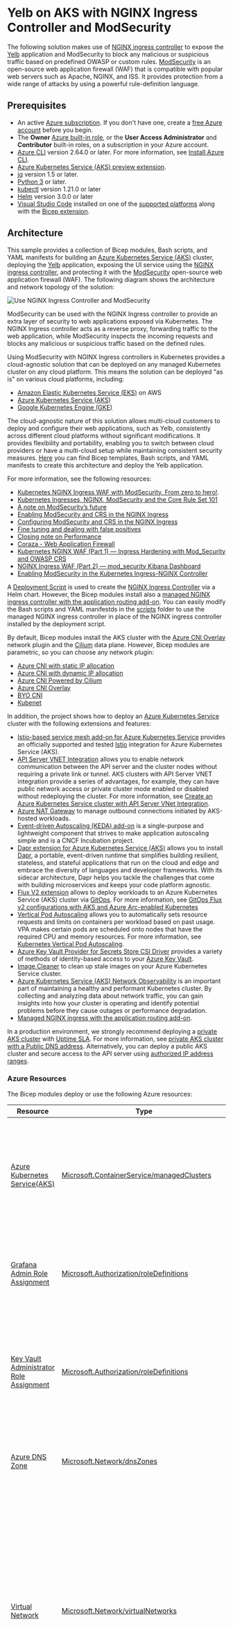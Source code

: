 # Yelb on AKS with NGINX Ingress Controller and ModSecurity

The following solution makes use of [NGINX ingress controller](https://docs.nginx.com/nginx-ingress-controller/intro/overview/) to expose the [Yelb](https://github.com/mreferre/yelb/) application and ModSecurity to block any malicious or suspicious traffic based on predefined OWASP or custom rules. [ModSecurity](https://github.com/SpiderLabs/ModSecurity) is an open-source web application firewall (WAF) that is compatible with popular web servers such as Apache, NGINX, and ISS. It provides protection from a wide range of attacks by using a powerful rule-definition language.

## Prerequisites

- An active [Azure subscription](https://docs.microsoft.com/en-us/azure/guides/developer/azure-developer-guide#understanding-accounts-subscriptions-and-billing). If you don't have one, create a [free Azure account](https://azure.microsoft.com/free/) before you begin.
- The **Owner** [Azure built-in role](https://learn.microsoft.com/en-us/azure/role-based-access-control/built-in-roles), or the **User Access Administrator** and **Contributor** built-in roles, on a subscription in your Azure account.
- [Azure CLI](https://learn.microsoft.com/en-us/cli/azure/install-azure-cli) version 2.64.0 or later. For more information, see [Install Azure CLI](https://learn.microsoft.com/en-us/cli/azure/install-azure-cli).
- [Azure Kubernetes Service (AKS) preview extension](https://learn.microsoft.com/en-us/azure/aks/draft#install-the-aks-preview-azure-cli-extension).
- [jq](https://jqlang.github.io/jq/) version 1.5 or later.
- [Python 3](https://www.python.org/downloads/) or later.
- [kubectl](https://kubernetes.io/docs/tasks/tools/install-kubectl/) version 1.21.0 or later
- [Helm](https://helm.sh/docs/intro/install/) version 3.0.0 or later
- [Visual Studio Code](https://code.visualstudio.com/) installed on one of the [supported platforms](https://code.visualstudio.com/docs/supporting/requirements#_platforms) along with the [Bicep extension](https://marketplace.visualstudio.com/items?itemName=ms-azuretools.vscode-bicep).

## Architecture

This sample provides a collection of Bicep modules, Bash scripts, and YAML manifests for building an [Azure Kubernetes Service (AKS)](https://docs.microsoft.com/en-us/azure/aks/intro-kubernetes) cluster, deploying the [Yelb](https://github.com/mreferre/yelb/) application, exposing the UI service using the [NGINX ingress controller](https://docs.nginx.com/nginx-ingress-controller/intro/overview/), and protecting it with the [ModSecurity](https://github.com/SpiderLabs/ModSecurity) open-source web application firewall (WAF). The following diagram shows the architecture and network topology of the solution:

![Use NGINX Ingress Controller and ModSecurity](../../images/nginx-modsecurity-aks.png)

ModSecurity can be used with the NGINX Ingress controller to provide an extra layer of security to web applications exposed via Kubernetes. The NGINX Ingress controller acts as a reverse proxy, forwarding traffic to the web application, while ModSecurity inspects the incoming requests and blocks any malicious or suspicious traffic based on the defined rules.

Using ModSecurity with NGINX Ingress controllers in Kubernetes provides a cloud-agnostic solution that can be deployed on any managed Kubernetes cluster on any cloud platform. This means the solution can be deployed "as is" on various cloud platforms, including:

- [Amazon Elastic Kubernetes Service (EKS)](https://aws.amazon.com/eks/) on AWS
- [Azure Kubernetes Service (AKS)](https://docs.microsoft.com/en-us/azure/aks/intro-kubernetes)
- [Google Kubernetes Engine (GKE)](https://cloud.google.com/kubernetes-engine)

The cloud-agnostic nature of this solution allows multi-cloud customers to deploy and configure their web applications, such as Yelb, consistently across different cloud platforms without significant modifications. It provides flexibility and portability, enabling you to switch between cloud providers or have a multi-cloud setup while maintaining consistent security measures. [Here](./nginx-with-modsecurity-waf/README.md) you can find Bicep templates, Bash scripts, and YAML manifests to create this architecture and deploy the Yelb application.

For more information, see the following resources:

- [Kubernetes NGINX Ingress WAF with ModSecurity. From zero to hero!](https://systemweakness.com/nginx-ingress-waf-with-modsecurity-from-zero-to-hero-fa284cb6f54a).
- [Kubernetes Ingresses, NGINX, ModSecurity and the Core Rule Set 101](https://systemweakness.com/nginx-ingress-waf-with-modsecurity-from-zero-to-hero-fa284cb6f54a#7f54)
- [A note on ModSecurity’s future](https://systemweakness.com/nginx-ingress-waf-with-modsecurity-from-zero-to-hero-fa284cb6f54a#b056)
- [Enabling ModSecurity and CRS in the NGINX Ingress](https://systemweakness.com/nginx-ingress-waf-with-modsecurity-from-zero-to-hero-fa284cb6f54a#6f5a)
- [Configuring ModSecurity and CRS in the NGINX Ingress](https://systemweakness.com/nginx-ingress-waf-with-modsecurity-from-zero-to-hero-fa284cb6f54a#6815)
- [Fine tuning and dealing with false positives](https://systemweakness.com/nginx-ingress-waf-with-modsecurity-from-zero-to-hero-fa284cb6f54a#86d1)
- [Closing note on Performance](https://systemweakness.com/nginx-ingress-waf-with-modsecurity-from-zero-to-hero-fa284cb6f54a#6e79)
- [Coraza - Web Application Firewall](https://github.com/corazawaf/coraza)
- [Kubernetes NGINX WAF (Part 1) — Ingress Hardening with Mod_Security and OWASP CRS](https://medium.com/opensight-ch/kubernetes-nginx-waf-part-1-ingress-hardening-with-mod-security-and-owasp-crs-3cb1215cddfd)
- [NGINX Ingress WAF (Part 2) — mod_security Kibana Dashboard](https://medium.com/opensight-ch/nginx-ingress-waf-part-2-mod-security-kibana-dashboard-2fd863180d47)
- [Enabling ModSecurity in the Kubernetes Ingress-NGINX Controller](https://awkwardferny.medium.com/enabling-modsecurity-in-the-kubernetes-ingress-nginx-controller-111f9c877998)

A [Deployment Script](https://learn.microsoft.com/en-us/azure/azure-resource-manager/bicep/deployment-script-bicep) is used to create the [NGINX Ingress Controller](https://docs.nginx.com/nginx-ingress-controller/intro/overview/) via a Helm chart. However, the Bicep modules install also a [managed NGINX ingress controller with the application routing add-on](https://learn.microsoft.com/en-us/azure/aks/app-routing). You can easily modify the Bash scripts and YAML manifestds in the [scripts](./scripts/) folder to use the managed NGINX ingress controller in place of the NGINX ingress controller installed by the deployment script. 

By default, Bicep modules install the AKS cluster with the [Azure CNI Overlay](https://learn.microsoft.com/en-us/azure/aks/azure-cni-overlay) network plugin and the [Cilium](https://learn.microsoft.com/en-us/azure/aks/azure-cni-powered-by-cilium) data plane. However, Bicep modules are parametric, so you can choose any network plugin:

- [Azure CNI with static IP allocation](https://learn.microsoft.com/en-us/azure/aks/configure-azure-cni)
- [Azure CNI with dynamic IP allocation](https://learn.microsoft.com/en-us/azure/aks/configure-azure-cni-dynamic-ip-allocation)
- [Azure CNI Powered by Cilium](https://learn.microsoft.com/en-us/azure/aks/azure-cni-powered-by-cilium)
- [Azure CNI Overlay](https://learn.microsoft.com/en-us/azure/aks/azure-cni-overlay)
- [BYO CNI](https://learn.microsoft.com/en-us/azure/aks/use-byo-cni?tabs=azure-cli)
- [Kubenet](https://learn.microsoft.com/en-us/azure/aks/configure-kubenet)

In addition, the project shows how to deploy an [Azure Kubernetes Service](https://docs.microsoft.com/en-us/azure/aks/intro-kubernetes) cluster with the following extensions and features:

- [Istio-based service mesh add-on for Azure Kubernetes Service](https://learn.microsoft.com/en-us/azure/aks/istio-about) provides an officially supported and tested [Istio](https://istio.io/v1.1/docs/concepts/what-is-istio/) integration for Azure Kubernetes Service (AKS).
- [API Server VNET Integration](https://learn.microsoft.com/en-us/azure/aks/api-server-vnet-integration) allows you to enable network communication between the API server and the cluster nodes without requiring a private link or tunnel. AKS clusters with API Server VNET integration provide a series of advantages, for example, they can have public network access or private cluster mode enabled or disabled without redeploying the cluster. For more information, see [Create an Azure Kubernetes Service cluster with API Server VNet Integration](https://learn.microsoft.com/en-us/azure/aks/api-server-vnet-integration).
- [Azure NAT Gateway](https://learn.microsoft.com/en-us/azure/virtual-network/nat-gateway/nat-overview) to manage outbound connections initiated by AKS-hosted workloads.
- [Event-driven Autoscaling (KEDA) add-on](https://learn.microsoft.com/en-us/azure/aks/keda-about) is a single-purpose and lightweight component that strives to make application autoscaling simple and is a CNCF Incubation project.
- [Dapr extension for Azure Kubernetes Service (AKS)](https://learn.microsoft.com/en-us/azure/aks/dapr) allows you to install [Dapr](https://dapr.io/), a portable, event-driven runtime that simplifies building resilient, stateless, and stateful applications that run on the cloud and edge and embrace the diversity of languages and developer frameworks. With its sidecar architecture, Dapr helps you tackle the challenges that come with building microservices and keeps your code platform agnostic.
- [Flux V2 extension](https://learn.microsoft.com/en-us/azure/azure-arc/kubernetes/tutorial-use-gitops-flux2?tabs=azure-cli) allows to deploy workloads to an Azure Kubernetes Service (AKS) cluster via [GitOps](https://www.weave.works/technologies/gitops/). For more information, see [GitOps Flux v2 configurations with AKS and Azure Arc-enabled Kubernetes](https://learn.microsoft.com/en-us/azure/azure-arc/kubernetes/conceptual-gitops-flux2)
- [Vertical Pod Autoscaling](https://learn.microsoft.com/en-us/azure/aks/vertical-pod-autoscaler) allows you to automatically sets resource requests and limits on containers per workload based on past usage. VPA makes certain pods are scheduled onto nodes that have the required CPU and memory resources. For more information, see [Kubernetes Vertical Pod Autoscaling](https://itnext.io/k8s-vertical-pod-autoscaling-fd9e602cbf81).
- [Azure Key Vault Provider for Secrets Store CSI Driver](https://learn.microsoft.com/en-us/azure/aks/csi-secrets-store-identity-access) provides a variety of methods of identity-based access to your [Azure Key Vault](https://learn.microsoft.com/en-us/azure/key-vault/general/overview).
- [Image Cleaner](https://learn.microsoft.com/en-us/azure/aks/image-cleaner?tabs=azure-cli) to clean up stale images on your Azure Kubernetes Service cluster.
- [Azure Kubernetes Service (AKS) Network Observability](https://learn.microsoft.com/en-us/azure/aks/network-observability-overview) is an important part of maintaining a healthy and performant Kubernetes cluster. By collecting and analyzing data about network traffic, you can gain insights into how your cluster is operating and identify potential problems before they cause outages or performance degradation.
- [Managed NGINX ingress with the application routing add-on](https://learn.microsoft.com/en-us/azure/aks/app-routing).

In a production environment, we strongly recommend deploying a [private AKS cluster](https://docs.microsoft.com/en-us/azure/aks/private-clusters) with [Uptime SLA](https://docs.microsoft.com/en-us/azure/aks/uptime-sla). For more information, see [private AKS cluster with a Public DNS address](https://docs.microsoft.com/en-us/azure/aks/private-clusters#create-a-private-aks-cluster-with-a-public-dns-address). Alternatively, you can deploy a public AKS cluster and secure access to the API server using [authorized IP address ranges](https://learn.microsoft.com/en-us/azure/aks/api-server-authorized-ip-ranges).

### Azure Resources

The Bicep modules deploy or use the following Azure resources:

| Resource | Type | Description |
|----------|------|-------------|
| [Azure Kubernetes Service(AKS)](https://docs.microsoft.com/en-us/azure/aks/intro-kubernetes) | [Microsoft.ContainerService/managedClusters](https://learn.microsoft.com/en-us/azure/templates/microsoft.containerservice/managedclusters?pivots=deployment-language-bicep) | A public or private AKS cluster composed of a `system` node pool in a dedicated subnet that hosts only critical system pods and services, and a `user` node pool hosting user workloads and artifacts in a dedicated subnet. |
| [Grafana Admin Role Assignment](https://learn.microsoft.com/en-us/azure/managed-grafana/how-to-share-grafana-workspace?tabs=azure-portal) | [Microsoft.Authorization/roleDefinitions](https://learn.microsoft.com/en-us/azure/templates/microsoft.authorization/roleassignments?pivots=deployment-language-bicep) | A `Grafana Admin` role assignment on the Azure Managed Grafana for the Microsoft Entra ID user whose objectID is defined in the `userId` parameter. |
| [Key Vault Administrator Role Assignment](https://learn.microsoft.com/en-us/azure/aks/csi-secrets-store-driver) | [Microsoft.Authorization/roleDefinitions](https://learn.microsoft.com/en-us/azure/templates/microsoft.authorization/roleassignments?pivots=deployment-language-bicep) | A `Key Vault Administrator` role assignment on the existing Azure Key Vault resource which contains the TLS certificate for the user-defined managed identity used by the Azure Key Vault provider for Secrets Store CSI Driver. |
| [Azure DNS Zone](https://learn.microsoft.com/en-us/azure/dns/private-dns-overview) | [Microsoft.Network/dnsZones](https://learn.microsoft.com/en-us/azure/templates/microsoft.network/dnszones?pivots=deployment-language-bicep) | An existing Azure DNS zone used for the name resolution of AKS-hosted workloads. This resource is optional. |
| [Virtual Network](https://docs.microsoft.com/en-us/azure/virtual-network/virtual-networks-overview) | [Microsoft.Network/virtualNetworks](https://docs.microsoft.com/en-us/azure/templates/microsoft.network/virtualnetworks) | A new virtual network with multiple subnets for different purposes: `SystemSubnet`is used for the agent nodes of the `system` node pool, `UserSubnet` is used for the agent nodes of the `user` node pool, `ApiServerSubnet` is used by API Server VNET Integration, `AzureBastionSubnet` is used by Azure Bastion Host, `VmSubnet` is used for a jump-box virtual machine used to connect to the (private) AKS cluster and for Azure Private Endpoints. |
| [User-Assigned Managed Identity](https://docs.microsoft.com/en-us/azure/active-directory/managed-identities-azure-resources/overview) | [Microsoft.ManagedIdentity/userAssignedIdentities](https://learn.microsoft.com/en-us/azure/templates/microsoft.managedidentity/2018-11-30/userassignedidentities?pivots=deployment-language-bicep) | A user-defined managed identity used by the AKS cluster to create additional resources in Azure. |
| [Virtual Machine](https://docs.microsoft.com/en-us/azure/virtual-machines/windows/) | [Microsoft.Compute/virtualMachines](https://docs.microsoft.com/en-us/azure/templates/microsoft.compute/virtualmachines) | A jump-box virtual machine used to manage the private AKS cluster. |
| [Azure Bastion](https://docs.microsoft.com/en-us/azure/bastion/bastion-overview) | [Microsoft.Network/bastionHosts](https://docs.microsoft.com/en-us/azure/templates/microsoft.network/bastionhosts) | An Azure Bastion deployed in the AKS cluster virtual network to provide SSH connectivity to agent nodes and virtual machines. |
| [Storage Account](https://docs.microsoft.com/en-us/azure/storage/common/storage-account-overview) | [Microsoft.Storage/storageAccounts](https://docs.microsoft.com/en-us/azure/templates/microsoft.storage/storageaccounts) | A storage account used to store the boot diagnostics logs of the jumpbox virtual machine. |
| [Azure Container Registry](https://docs.microsoft.com/en-us/azure/container-registry/container-registry-intro) | [Microsoft.ContainerRegistry/registries](https://learn.microsoft.com/en-us/azure/templates/microsoft.containerregistry/registries?pivots=deployment-language-bicep) | An Azure Container Registry to build, store, and manage container images and artifacts in a private registry. This is not required to deploy the `Yelb` application as the sample uses public container images. |
| [Azure Key Vault](https://docs.microsoft.com/en-us/azure/key-vault/general/basic-concepts) | [Microsoft.KeyVault/vaults](https://learn.microsoft.com/en-us/azure/templates/microsoft.keyvault/vaults?pivots=deployment-language-bicep) | An existing Azure Key Vault used to store secrets, certificates, and keys. |
| [Azure Private Endpoint](https://learn.microsoft.com/en-us/azure/private-link/private-endpoint-overview)| [Microsoft.Network/privateEndpoints](https://docs.microsoft.com/en-us/azure/templates/microsoft.network/privateendpoints) | Azure Private Endpoints for Azure Container Registry, Azure Key Vault, and Azure Storage Account. |
| [Azure Private DNS Zone](https://docs.microsoft.com/en-us/azure/dns/private-dns-overview) | [Microsoft.Network/privateDnsZones](https://docs.microsoft.com/en-us/azure/templates/microsoft.network/privatednszones) |  Azure Private DNS Zones are used for the DNS resolution of the Azure Private Endpoints for Azure Container Registry, Azure Key Vault, Azure Storage Account, API Server when deploying a private AKS cluster. |
| [Azure Network Security Group](https://docs.microsoft.com/en-us/azure/virtual-network/network-security-groups-overview) | [Microsoft.Network/networkSecurityGroups](https://docs.microsoft.com/en-us/azure/templates/microsoft.network/networksecuritygroups?tabs=bicep) | Azure Network Security Groups used to filter inbound and outbound traffic for subnets hosting virtual machines. |
| [Azure Monitor Workspace](https://learn.microsoft.com/en-us/azure/azure-monitor/essentials/azure-monitor-workspace-overview) | [Microsoft.Monitor/accounts](https://learn.microsoft.com/en-us/azure/azure-monitor/essentials/azure-monitor-workspace-overview) | An [Azure Monitor workspace](https://learn.microsoft.com/en-us/azure/azure-monitor/essentials/azure-monitor-workspace-overview) to store Prometheus metrics generated by the AKS cluster and workloads.You can [Prometheus query language (PromQL)](https://aka.ms/azureprometheus-promio-promql) to analyze and alert on the performance of monitored infrastructure and workloads without having to operate the underlying infrastructure. The primary method for visualizing Prometheus metrics is [Azure Managed Grafana](https://learn.microsoft.com/en-us/azure/managed-grafana/overview). |
| [Azure Managed Grafana](https://learn.microsoft.com/en-us/azure/managed-grafana/overview) | [Microsoft.Dashboard/grafana](https://learn.microsoft.com/en-us/azure/templates/microsoft.dashboard/grafana?pivots=deployment-language-bicep) | an [Azure Managed Grafana](https://learn.microsoft.com/en-us/azure/managed-grafana/overview) instance used to visualize the [Prometheus metrics](https://learn.microsoft.com/en-us/azure/azure-monitor/containers/prometheus-metrics-enable?tabs=azure-portal) generated by the [Azure Kubernetes Service(AKS)](https://docs.microsoft.com/en-us/azure/aks/intro-kubernetes) cluster. [Azure Managed Grafana](https://learn.microsoft.com/en-us/azure/managed-grafana/overview) provides a set of built-in dashboards to visualize Prometheus metrics generated by your AKS cluster and workloads. |
| [Azure Log Analytics Workspace](https://docs.microsoft.com/en-us/azure/azure-monitor/logs/log-analytics-workspace-overview) | [Microsoft.OperationalInsights/workspaces](https://docs.microsoft.com/en-us/azure/templates/microsoft.operationalinsights/workspaces) | A centralized Azure Log Analytics workspace used to collect diagnostics logs and metrics from various Azure resources. |
| [Deployment Script](https://learn.microsoft.com/en-us/azure/azure-resource-manager/bicep/deployment-script-bicep) | [Microsoft.Resources/deploymentScripts](https://learn.microsoft.com/en-us/azure/templates/microsoft.resources/deploymentscripts?pivots=deployment-language-bicep) | A deployment script is utilized to run the `install-nginx-ingress-controller-with-modsecurity.sh` Bash script, which installs the [NGINX Ingress Controller](https://docs.nginx.com/nginx-ingress-controller/), [Cert-Manager](https://cert-manager.io/docs/), and [Prometheus](https://prometheus.io/) to the AKS cluster using [Helm](https://helm.sh/). However, the in-cluster Prometheus instance is not necessary as the Bicep modules install [Azure Managed Prometheus](https://learn.microsoft.com/en-us/azure/azure-monitor/essentials/azure-monitor-workspace-overview) and [Azure Managed Grafana](https://learn.microsoft.com/en-us/azure/managed-grafana/overview) to collect and monitor AKS Prometheus metrics. If needed, you can modify the `install-nginx-ingress-controller-with-modsecurity.sh` script to exclude the installation of the in-cluster Prometheus. For more details on deployment scripts, refer to the [Use deployment scripts in Bicep](https://learn.microsoft.com/en-us/azure/azure-resource-manager/bicep/deployment-script-bicep) documentation.|

## Deploy the Bicep modules

You can deploy the Bicep modules in the [bicep](./bicep/) folder using the [deploy.sh](./bicep/deploy.sh) Bash script. Specify a value for the following parameters in the `deploy.sh` script and `main.parameters.json` parameters file before deploying the Bicep modules.

- `prefix`: specifies a prefix for all the Azure resources.
- `authenticationType`: specifies the type of authentication when accessing the Virtual Machine. `sshPublicKey` is the recommended value. Allowed values: `sshPublicKey` and `password`.
- `vmAdminUsername`: specifies the name of the administrator account of the virtual machine.
- `vmAdminPasswordOrKey`: specifies the SSH Key or password for the virtual machine.
- `aksClusterSshPublicKey`:  specifies the SSH Key or password for AKS cluster agent nodes.
- `aadProfileAdminGroupObjectIDs`: when deploying an AKS cluster with Azure AD and Azure RBAC integration, this array parameter contains the list of Azure AD group object IDs that will have the admin role of the cluster.

This is the full list of the parameters.

Here is the markdown table extrapolated from the Bicep code:

| Name                                      | Type    | Description                                                                                                                                   |
| ----------------------------------------- | ------- | --------------------------------------------------------------------------------------------------------------------------------------------- |
| `prefix`                                  | string  | Specifies the name prefix for all the Azure resources.                                                                                         |
| `location`                                | string  | Specifies the location for all the Azure resources.                                                                                            |
| `userId`                                  | string  | Specifies the object id of an Azure Active Directory user.                                                                                     |
| `letterCaseType`                          | string  | Specifies whether name resources are in CamelCase, UpperCamelCase, or KebabCase.                                                               |
| `aksClusterName`                          | string  | Specifies the name of the AKS cluster.                                                                                                         |
| `createMetricAlerts`                      | bool    | Specifies whether creating metric alerts or not.                                                                                               |
| `metricAlertsEnabled`                     | bool    | Specifies whether metric alerts are enabled or disabled.                                                                                       |
| `metricAlertsEvalFrequency`               | string  | Specifies metric alerts eval frequency.                                                                                                        |
| `metricAlertsWindowsSize`                 | string  | Specifies metric alerts window size.                                                                                                           |
| `aksClusterDnsPrefix`                     | string  | Specifies the DNS prefix specified when creating the managed cluster.                                                                          |
| `aksClusterNetworkPlugin`                 | string  | Specifies the network plugin used for building Kubernetes network.                                                                             |
| `aksClusterNetworkPluginMode`             | string  | Specifies the Network plugin mode used for building the Kubernetes network.                                                                    |
| `aksClusterNetworkPolicy`                 | string  | Specifies the network policy used for building the Kubernetes network.                                                                         |
| `aksClusterNetworkDataplane`              | string  | Specifies the network dataplane used in the Kubernetes cluster.                                                                                |
| `aksClusterNetworkMode`                   | string  | Specifies the network mode. This cannot be specified if networkPlugin is anything other than azure.                                            |
| `aksClusterPodCidr`                       | string  | Specifies the CIDR notation IP range from which to assign pod IPs when kubenet is used.                                                        |
| `aksClusterServiceCidr`                   | string  | Specifies a CIDR notation IP range from which to assign service cluster IPs.                                                                    |
| `aksClusterDnsServiceIP`                  | string  | Specifies the IP address assigned to the Kubernetes DNS service.                                                                                |
| `aksClusterLoadBalancerSku`               | string  | Specifies the SKU of the load balancer used by the virtual machine scale sets used by nodepools.                                               |
| `loadBalancerBackendPoolType`             | string  | Specifies the type of the managed inbound Load Balancer BackendPool.                                                                            |
| `advancedNetworking`                      | object  | Specifies Advanced Networking profile for enabling observability on a cluster.                                                                 |
| `aksClusterIpFamilies`                     | array   | Specifies the IP families used to determine single-stack or dual-stack clusters.                                                               |
| `aksClusterOutboundType`                  | string  | Specifies the outbound (egress) routing method.                                                                                                |
| `aksClusterSkuTier`                       | string  | Specifies the tier of a managed cluster SKU: Paid or Free.                                                                                     |
| `aksClusterKubernetesVersion`             | string  | Specifies the version of Kubernetes specified when creating the managed cluster.                                                              |
| `aksClusterAdminUsername`                 | string  | Specifies the administrator username of Linux virtual machines.                                                                                |
| `aksClusterSshPublicKey`                  | string  | Specifies the SSH RSA public key string for the Linux nodes.                                                                                    |
| `aadProfileTenantId`                      | string  | Specifies the tenant id of the Azure Active Directory used by the AKS cluster for authentication.                                              |
| `aadProfileAdminGroupObjectIDs`           | array   | Specifies the AAD group object IDs that will have admin role of the cluster.                                                                    |
| `aksClusterNodeOSUpgradeChannel`          | string  | Specifies the node OS upgrade channel.                                                                                                         |
| `aksClusterUpgradeChannel`                | string  | Specifies the upgrade channel for auto upgrade.                                                                                                |
| `aksClusterEnablePrivateCluster`          | bool    | Specifies whether to create the cluster as a private cluster or not.                                                                            |
| `aksClusterWebAppRoutingEnabled`          | bool    | Specifies whether the managed NGINX Ingress Controller application routing addon is enabled.                                                    |
| `aksPrivateDNSZone`                       | string  | Specifies the Private DNS Zone mode for private cluster.                                                                                       |
| `aksEnablePrivateClusterPublicFQDN`       | bool    | Specifies whether to create additional public FQDN for private cluster or not.                                                                 |
| `aadProfileManaged`                       | bool    | Specifies whether to enable managed AAD integration.                                                                                           |
| `aadProfileEnableAzureRBAC`               | bool    | Specifies whether to enable Azure RBAC for Kubernetes authorization.                                                                            |
| `systemAgentPoolName`                     | string  | Specifies the unique name of the system node pool profile.                                                                                     |
| `systemAgentPoolVmSize`                   | string  | Specifies the vm size of nodes in the system node pool.                                                                                        |
| `systemAgentPoolOsDiskSizeGB`             | int     | Specifies the OS Disk Size in GB for every machine in the system agent pool.                                                                    |
| `systemAgentPoolOsDiskType`               | string  | Specifies the OS disk type for machines in a given agent pool.                                                                                  |
| `systemAgentPoolAgentCount`                | int     | Specifies the number of agents (VMs) to host docker containers in the system node pool.                                                        |
| `systemAgentPoolOsType`                   | string  | Specifies the OS type for the VMs in the system node pool.                                                                                     |
| `systemAgentPoolOsSKU`                    | string  | Specifies the OS SKU used by the system agent pool.                                                                                            |
| `systemAgentPoolMaxPods`                   | int     | Specifies the maximum number of pods that can run on a node in the system node pool.                                                           |
| `systemAgentPoolMaxCount`                  | int     | Specifies the maximum number of nodes for auto-scaling for the system node pool.                                                               |
| `systemAgentPoolMinCount`                  | int     | Specifies the minimum number of nodes for auto-scaling for the system node pool.                                                               |
| `systemAgentPoolEnableAutoScaling`         | bool    | Specifies whether to enable auto-scaling for the system node pool.                                                                             |
| `systemAgentPoolScaleSetPriority`          | string  | Specifies the virtual machine scale set priority in the system node pool.                                                                      |
| `systemAgentPoolScaleSetEvictionPolicy`    | string  | Specifies the ScaleSetEvictionPolicy for spot virtual machine scale set.                                                                       |
| `systemAgentPoolNodeLabels`               | object  | Specifies the Agent pool node labels to be persisted across all nodes in the system node pool.                                                 |
| `systemAgentPoolNodeTaints`               | array   | Specifies the taints added to new nodes during node pool create and scale.                                                                      |
| `systemAgentPoolKubeletDiskType`           | string  | Determines the placement of emptyDir volumes, container runtime data root, and Kubelet ephemeral storage.                                     |
| `systemAgentPoolType`                      | string  | Specifies the type for the system node pool.                                                                                                   |
| `systemAgentPoolAvailabilityZones`         | array   | Specifies the availability zones for the agent nodes in the system node pool.                                                                  |
| `userAgentPoolName`                       | string  | Specifies the unique name of the user node pool profile.                                                                                       |
| `userAgentPoolVmSize`                     | string  | Specifies the vm size of nodes in the user node pool.                                                                                          |
| `userAgentPoolOsDiskSizeGB`               | int     | Specifies the OS Disk Size in GB for every machine in the user agent pool.                                                                      |
| `userAgentPoolOsDiskType`                 | string  | Specifies the OS disk type for machines in a given agent pool.                                                                                  |
| `userAgentPoolAgentCount`                  | int     | Specifies the number of agents (VMs) to host docker containers in the user node pool.                                                          |
| `userAgentPoolOsType`                     | string  | Specifies the OS type for the VMs in the user node pool.                                                                                       |
| `userAgentPoolOsSKU`                      | string  | Specifies the OS SKU used by the user agent pool.                                                                                              |
| `userAgentPoolMaxPods`                     | int     | Specifies the maximum number of pods that can run on a node in the user node pool.                                                             |
| `userAgentPoolMaxCount`                    | int     | Specifies the maximum number of nodes for auto-scaling for the user node pool.                                                                 |
| `userAgentPoolMinCount`                    | int     | Specifies the minimum number of nodes for auto-scaling for the user node pool.                                                                 |
| `userAgentPoolEnableAutoScaling`           | bool    | Specifies whether to enable auto-scaling for the user node pool.                                                                               |
| `userAgentPoolScaleSetPriority`            | string  | Specifies the virtual machine scale set priority in the user node pool.                                                                        |
| `userAgentPoolScaleSetEvictionPolicy`      | string  | Specifies the ScaleSetEvictionPolicy for spot virtual machine scale set.                                                                       |
| `userAgentPoolNodeLabels`                 | object  | Specifies the Agent pool node labels to be persisted across all nodes in the user node pool.                                                   |
| `userAgentPoolNodeTaints`                 | array   | Specifies the taints added to new nodes during node pool create and scale.                                                                      |
| `userAgentPoolKubeletDiskType`             | string  | Determines the placement of emptyDir volumes, container runtime data root, and Kubelet ephemeral storage.                                     |
| `userAgentPoolType`                        | string  | Specifies the type for the user node pool.                                                                                                     |
| `userAgentPoolAvailabilityZones`           | array   | Specifies the availability zones for the agent nodes in the user node pool.                                                                    |
| `httpApplicationRoutingEnabled`           | bool    | Specifies whether the httpApplicationRouting add-on is enabled or not.                                                                         |
| `istioServiceMeshEnabled`                  | bool    | Specifies whether the Istio Service Mesh add-on is enabled or not.                                                                             |
| `istioIngressGatewayEnabled`               | bool    | Specifies whether the Istio Ingress Gateway is enabled or not.                                                                                 |
| `istioIngressGatewayType`                  | string  | Specifies the type of the Istio Ingress Gateway.                                                                                               |
| `kedaEnabled`                             | bool    | Specifies whether the Kubernetes Event-Driven Autoscaler (KEDA) add-on is enabled or not.                                                      |
| `daprEnabled`                             | bool    | Specifies whether the Dapr extension is enabled or not.                                                                                        |
| `daprHaEnabled`                           | bool    | Enable high availability (HA) mode for the Dapr control plane.                                                                                  |
| `fluxGitOpsEnabled`                       | bool    | Specifies whether the Flux V2 extension is enabled or not.                                                                                      |
| `verticalPodAutoscalerEnabled`            | bool    | Specifies whether the Vertical Pod Autoscaler is enabled or not.                                                                                |
| `aciConnectorLinuxEnabled`                | bool    | Specifies whether the aciConnectorLinux add-on is enabled or not.                                                                              |
| `azurePolicyEnabled`                      | bool    | Specifies whether the azurepolicy add-on is enabled or not.                                                                                    |
| `azureKeyvaultSecretsProviderEnabled`     | bool    | Specifies whether the Azure Key Vault Provider for Secrets Store CSI Driver addon is enabled or not.                                            |
| `kubeDashboardEnabled`                    | bool    | Specifies whether the kubeDashboard add-on is enabled or not.                                                                                  |
| `podIdentityProfileEnabled`               | bool    | Specifies whether the pod identity addon is enabled.                                                                                           |
| `autoScalerProfileScanInterval`            | string  | Specifies the scan interval of the auto-scaler of the AKS cluster.                                                                             |
| `autoScalerProfileScaleDownDelayAfterAdd`  | string  | Specifies the scale down delay after add of the auto-scaler of the AKS cluster.                                                                |
| `autoScalerProfileScaleDownDelayAfterDelete` | string | Specifies the scale down delay after delete of the auto-scaler of the AKS cluster.                                                             |
| `autoScalerProfileScaleDownDelayAfterFailure` | string | Specifies scale down delay after failure of the auto-scaler of the AKS cluster.                                                               |
| `autoScalerProfileScaleDownUnneededTime`   | string  | Specifies the scale down unneeded time of the auto-scaler of the AKS cluster.                                                                  |
| `autoScalerProfileScaleDownUnreadyTime`    | string  | Specifies the scale down unready time of the auto-scaler of the AKS cluster.                                                                   |
| `autoScalerProfileUtilizationThreshold`    | string  | Specifies the utilization threshold of the auto-scaler of the AKS cluster.                                                                     |
| `autoScalerProfileMaxGracefulTerminationSec` | string | Specifies the max graceful termination time interval in seconds for the auto-scaler of the AKS cluster.                                        |
| `enableVnetIntegration`                   | bool    | Specifies whether to enable API server VNET integration for the cluster or not.                                                                |
| `virtualNetworkName`                      | string  | Specifies the name of the virtual network.                                                                                                     |
| `virtualNetworkAddressPrefixes`           | string  | Specifies the address prefixes of the virtual network.                                                                                         |
| `systemAgentPoolSubnetName`                | string  | Specifies the name of the subnet hosting the worker nodes of the default system agent pool of the AKS cluster.                                 |
| `systemAgentPoolSubnetAddressPrefix`       | string  | Specifies the address prefix of the subnet hosting the worker nodes of the default system agent pool of the AKS cluster.                       |
| `userAgentPoolSubnetName`                  | string  | Specifies the name of the subnet hosting the worker nodes of the user agent pool of the AKS cluster.                                           |
| `userAgentPoolSubnetAddressPrefix`         | string  | Specifies the address prefix of the subnet hosting the worker nodes of the user agent pool of the AKS cluster.                                 |
| `blobCSIDriverEnabled`                    | bool    | Specifies whether to enable the Azure Blob CSI Driver.                                                                                          |
| `diskCSIDriverEnabled`                    | bool    | Specifies whether to enable the Azure Disk CSI Driver.                                                                                          |
| `fileCSIDriverEnabled`                    | bool    | Specifies whether to enable the Azure File CSI Driver.                                                                                          |
| `snapshotControllerEnabled`               | bool    | Specifies whether to enable the Snapshot Controller.                                                                                            |
| `defenderSecurityMonitoringEnabled`       | bool    | Specifies whether to enable Defender threat detection.                                                                                          |
| `imageCleanerEnabled`                     | bool    | Specifies whether to enable ImageCleaner on AKS cluster.                                                                                        |
| `imageCleanerIntervalHours`              | int     | Specifies ImageCleaner scanning interval in hours.                                                                                              |
| `nodeRestrictionEnabled`                  | bool    | Specifies whether to enable Node Restriction.                                                                                                   |
| `workloadIdentityEnabled`                 | bool    | Specifies whether to enable Workload Identity.                                                                                                  |
| `oidcIssuerProfileEnabled`                | bool    | Specifies whether the OIDC issuer is enabled.                                                                                                   |
| `podSubnetName`                           | string  | Specifies the name of the subnet hosting the pods running in the AKS cluster.                                                                   |
| `podSubnetAddressPrefix`                  | string  | Specifies the address prefix of the subnet hosting the pods running in the AKS cluster.                                                        |
| `apiServerSubnetName`                      | string  | Specifies the name of the subnet delegated to the API server when configuring the AKS cluster to use API server VNET integration.               |
| `apiServerSubnetAddressPrefix`            | string  | Specifies the address prefix of the subnet delegated to the API server when configuring the AKS cluster to use API server VNET integration.     |
| `vmSubnetName`                            | string  | Specifies the name of the subnet which contains the virtual machine.                                                                            |
| `vmSubnetAddressPrefix`                   | string  | Specifies the address prefix of the subnet which contains the virtual machine.                                                                 |
| `bastionSubnetAddressPrefix`              | string  | Specifies the Bastion subnet IP prefix.                                                                                                        |
| `logAnalyticsWorkspaceName`                | string  | Specifies the name of the Log Analytics Workspace.                                                                                             |
| `logAnalyticsSku`                         | string  | Specifies the service tier of the workspace.                                                                                                   |
| `logAnalyticsRetentionInDays`             | int     | Specifies the workspace data retention in days.                                                                                                 |
| `vmEnabled`                               | bool    | Specifies whether creating or not a jumpbox virtual machine in the AKS cluster virtual network.                                                |
| `vmName`                                  | string  | Specifies the name of the virtual machine.                                                                                                     |
| `vmSize`                                  | string  | Specifies the size of the virtual machine.                                                                                                     |
| `imagePublisher`                          | string  | Specifies the image publisher of the disk image used to create the virtual machine.                                                             |
| `imageOffer`                              | string  | Specifies the offer of the platform image or marketplace image used to create the virtual machine.                                             |
| `imageSku`                                | string  | Specifies the Ubuntu version for the VM.                                                                                                       |
| `authenticationType`                      | string  | Specifies the type of authentication when accessing the Virtual Machine.                                                                        |
| `vmAdminUsername`                          | string  | Specifies the name of the administrator account of the virtual machine.                                                                         |
| `vmAdminPasswordOrKey`                    | string  | Specifies the SSH Key or password for the virtual machine.                                                                                      |
| `diskStorageAccountType`                  | string  | Specifies the storage account type for OS and data disk.                                                                                        |
| `numDataDisks`                            | int     | Specifies the number of data disks of the virtual machine.                                                                                      |
| `osDiskSize`                              | int     | Specifies the size in GB of the OS disk of the VM.                                                                                              |
| `dataDiskSize`                            | int     | Specifies the size in GB of the data disk of the virtual machine.                                                                               |
| `dataDiskCaching`                         | string  | Specifies the caching requirements for the data disks.                                                                                          |
| `blobStorageAccountName`                  | string  | Specifies the globally unique name for the storage account used to store the boot diagnostics logs of the virtual machine.                      |
| `blobStorageAccountPrivateEndpointName`    | string  | Specifies the name of the private link to the boot diagnostics storage account.                                                                 |
| `acrPrivateEndpointName`                  | string  | Specifies the name of the private link to the Azure Container Registry.                                                                         |
| `acrName`                                 | string  | Specifies the name of the Azure Container Registry.                                                                                            |
| `acrAdminUserEnabled`                     | bool    | Enable admin user that have push / pull permission to the registry.                                                                             |
| `acrSku`                                  | string  | Tier of the Azure Container Registry.                                                                                          |
| `acrPublicNetworkAccess`                  | string  | Whether to allow public network access.                                                                                          |
| `acrAnonymousPullEnabled`                 | bool    | Specifies whether or not registry-wide pull is enabled from unauthenticated clients.                                                           |
| `acrDataEndpointEnabled`                  | bool    | Specifies whether or not a single data endpoint is enabled per region for serving data.                                                        |
| `acrNetworkRuleSet`                       | object  | Specifies the network rule set for the container registry.                                                                                      |
| `acrNetworkRuleBypassOptions`             | string  | Specifies whether to allow trusted Azure services to access a network restricted registry.                                                    |
| `acrNetworkRuleBypassOptions`             | string  | Specifies whether to allow trusted Azure services to access a network restricted registry.                                                    |
| `acrZoneRedundancy`                       | string  | Specifies whether or not zone redundancy is enabled for this container registry.                                                               |
| `bastionHostEnabled`                      | bool    | Specifies whether Azure Bastion should be created.                                                                                              |
| `bastionHostName`                         | string  | Specifies the name of the Azure Bastion resource.                                                                                               |
| `natGatewayName`                          | string  | Specifies the name of the Azure NAT Gateway.                                                                                                   |
| `natGatewayZones`                         | array   | Specifies a list of availability zones denoting the zone in which Nat Gateway should be deployed.                                              |
| `natGatewayPublicIps`                     | int     | Specifies the number of Public IPs to create for the Azure NAT Gateway.                                                                         |
| `natGatewayIdleTimeoutMins`               | int     | Specifies the idle timeout in minutes for the Azure NAT Gateway.                                                                                |
| `keyVaultPrivateEndpointName`             | string  | Specifies the name of the private link to the Key Vault.                                                                                        |
| `keyVaultName`                            | string  | Specifies the name of the Azure Key Vault resource.                                                                                             |
| `keyVaultPublicNetworkAccess`             | string  | Specifies whether to allow public network access for Key Vault.                                                                                 |
| `keyVaultNetworkAclsDefaultAction`        | string  | Specifies the default action of allow or deny when no other rules match for the Azure Key Vault resource.                                       |
| `keyVaultEnabledForDeployment`            | bool    | Specifies whether the Azure Key Vault resource is enabled for deployments.                                                                      |
| `keyVaultEnabledForDiskEncryption`        | bool    | Specifies whether the Azure Key Vault resource is enabled for disk encryption.                                                                  |
| `keyVaultEnabledForTemplateDeployment`    | bool    | Specifies whether the Azure Key Vault resource is enabled for template deployment.                                                              |
| `keyVaultEnableSoftDelete`                | bool    | Specifies whether the soft delete is enabled for this Azure Key Vault resource.                                                                 |
| `keyVaultEnablePurgeProtection`           | bool    | Specifies whether purge protection is enabled for this Azure Key Vault resource.                                                                |
| `keyVaultEnableRbacAuthorization`         | bool    | Specifies whether enable the RBAC authorization for the Azure Key Vault resource.                                                              |
| `keyVaultSoftDeleteRetentionInDays`       | int     | Specifies the soft delete retention in days.                                                                                                    |
| `tags`                                    | object  | Specifies the resource tags.                                                                                                                   |
| `clusterTags`                             | object  | Specifies the resource tags.                                                                                                                   |
| `actionGroupName`                        | string  | Specifies the name of the Action Group.                                                                                                        |
| `actionGroupShortName`                    | string  | Specifies the short name of the action group.                                                                                                  |
| `actionGroupEnabled`                      | bool    | Specifies whether this action group is enabled.                                                                                                |
| `actionGroupEmailAddress`                 | string  | Specifies the email address of the receiver.                                                                                                   |
| `actionGroupUseCommonAlertSchema`         | bool    | Specifies whether to use common alert schema.                                                                                                  |
| `actionGroupCountryCode`                  | string  | Specifies the country code of the SMS receiver.                                                                                                |
| `actionGroupPhoneNumber`                  | string  | Specifies the phone number of the SMS receiver.                                                                                                |
| `metricAnnotationsAllowList`              | string  | Specifies a comma-separated list of additional Kubernetes label keys that will be used in the resource labels metric.                          |
| `metricLabelsAllowlist`                   | string  | Specifies a comma-separated list of Kubernetes annotations keys that will be used in the resource labels metric.                               |
| `prometheusName`                          | string  | Specifies the name of the Azure Monitor managed service for Prometheus resource.                                                               |
| `prometheusPublicNetworkAccess`           | string  | Specifies whether or not public endpoint access is allowed for the Azure Monitor managed service for Prometheus resource.                     |
| `grafanaName`                             | string  | Specifies the name of the Azure Managed Grafana resource.                                                                                      |
| `grafanaSkuName`                          | string  | Specifies the sku of the Azure Managed Grafana resource.                                                                                       |
| `grafanaApiKey`                           | string  | Specifies the api key setting of the Azure Managed Grafana resource.                                                                            |
| `grafanaAutoGeneratedDomainNameLabelScope` | string | Specifies the scope for dns deterministic name hash calculation.                                                                               |
| `grafanaDeterministicOutboundIP`          | string  | Specifies whether the Azure Managed Grafana resource uses deterministic outbound IPs.                                                          |
| `grafanaPublicNetworkAccess`              | string  | Specifies the the state for enable or disable traffic over the public interface for the the Azure Managed Grafana resource.                    |
| `grafanaZoneRedundancy`                   | string  | The zone redundancy setting of the Azure Managed Grafana resource.                                                                             |
| `email`                                   | string  | Specifies the email address for the cert-manager cluster issuer.                                                                                |
| `deploymentScripName`                     | string  | Specifies the name of the deployment script uri.                                                                                               |
| `deploymentScriptUri`                     | string  | Specifies the URI of the deployment script.                                                                                                    |
| `dnsZoneName`                             | string  | Specifies the name of an existing public DNS zone.                                                                                             |
| `dnsZoneResourceGroupName`                | string  | Specifies the name of the resource group which contains the public DNS zone.                                                                    |

We suggest reading sensitive configuration data such as passwords or SSH keys from a pre-existing Azure Key Vault resource. For more information, see [Create parameters files for Bicep deployment](https://learn.microsoft.com/en-us/azure/azure-resource-manager/bicep/parameter-files?tabs=Bicep).

```bash
#!/bin/bash

# Template
template="main.bicep"
parameters="main.bicepparam"

# AKS cluster name
prefix="<your-azure-resource-prefix>"
aksName="${prefix}Aks"
userPrincipalName="<your-azure-account>"
validateTemplate=0
useWhatIf=0
update=1
deploy=1
installExtensions=0

# Name and location of the resource group for the Azure Kubernetes Service (AKS) cluster
resourceGroupName="${prefix}RG"
location="<azure-region>"
deploymentName="main"

# Subscription id, subscription name, and tenant id of the current subscription
subscriptionId=$(az account show --query id --output tsv)
subscriptionName=$(az account show --query name --output tsv)
tenantId=$(az account show --query tenantId --output tsv)

# Install aks-preview Azure extension
if [[ $installExtensions == 1 ]]; then
  echo "Checking if [aks-preview] extension is already installed..."
  az extension show --name aks-preview &>/dev/null

  if [[ $? == 0 ]]; then
    echo "[aks-preview] extension is already installed"

    # Update the extension to make sure you have the latest version installed
    echo "Updating [aks-preview] extension..."
    az extension update --name aks-preview &>/dev/null
  else
    echo "[aks-preview] extension is not installed. Installing..."

    # Install aks-preview extension
    az extension add --name aks-preview 1>/dev/null

    if [[ $? == 0 ]]; then
      echo "[aks-preview] extension successfully installed"
    else
      echo "Failed to install [aks-preview] extension"
      exit
    fi
  fi

  # Registering AKS feature extensions
  aksExtensions=(
    "AdvancedNetworkingPreview"
    "AKS-KedaPreview"
    "RunCommandPreview"
    "EnableAPIServerVnetIntegrationPreview"
    "EnableImageCleanerPreview"
    "AKS-VPAPreview"
  )
  ok=0
  registeringExtensions=()
  for aksExtension in ${aksExtensions[@]}; do
    echo "Checking if [$aksExtension] extension is already registered..."
    extension=$(az feature list -o table --query "[?contains(name, 'Microsoft.ContainerService/$aksExtension') && @.properties.state == 'Registered'].{Name:name}" --output tsv)
    if [[ -z $extension ]]; then
      echo "[$aksExtension] extension is not registered."
      echo "Registering [$aksExtension] extension..."
      az feature register \
        --name $aksExtension \
        --namespace Microsoft.ContainerService \
        --only-show-errors
      registeringExtensions+=("$aksExtension")
      ok=1
    else
      echo "[$aksExtension] extension is already registered."
    fi
  done
  echo $registeringExtensions
  delay=1
  for aksExtension in ${registeringExtensions[@]}; do
    echo -n "Checking if [$aksExtension] extension is already registered..."
    while true; do
      extension=$(az feature list -o table --query "[?contains(name, 'Microsoft.ContainerService/$aksExtension') && @.properties.state == 'Registered'].{Name:name}" --output tsv)
      if [[ -z $extension ]]; then
        echo -n "."
        sleep $delay
      else
        echo "."
        break
      fi
    done
  done

  if [[ $ok == 1 ]]; then
    echo "Refreshing the registration of the Microsoft.ContainerService resource provider..."
    az provider register \
      --namespace Microsoft.ContainerService \
      --only-show-errors
    echo "Microsoft.ContainerService resource provider registration successfully refreshed"
  fi
fi

# Get the last Kubernetes version available in the region
kubernetesVersion=$(az aks get-versions \
  --location $location \
  --query "values[?isPreview==null].version | sort(@) | [-1]" \
  --output tsv \
  --only-show-errors)

if [[ -n $kubernetesVersion ]]; then
  echo "Successfully retrieved the last Kubernetes version [$kubernetesVersion] supported by AKS in [$location] Azure region"
else
  echo "Failed to retrieve the last Kubernetes version supported by AKS in [$location] Azure region"
  exit
fi

# Check if the resource group already exists
echo "Checking if [$resourceGroupName] resource group actually exists in the [$subscriptionName] subscription..."

az group show \
  --name $resourceGroupName \
  --only-show-errors &>/dev/null

if [[ $? != 0 ]]; then
  echo "No [$resourceGroupName] resource group actually exists in the [$subscriptionName] subscription"
  echo "Creating [$resourceGroupName] resource group in the [$subscriptionName] subscription..."

  # Create the resource group
  az group create \
    --name $resourceGroupName \
    --location $location \
    --only-show-errors 1>/dev/null

  if [[ $? == 0 ]]; then
    echo "[$resourceGroupName] resource group successfully created in the [$subscriptionName] subscription"
  else
    echo "Failed to create [$resourceGroupName] resource group in the [$subscriptionName] subscription"
    exit
  fi
else
  echo "[$resourceGroupName] resource group already exists in the [$subscriptionName] subscription"
fi

# Get the user principal name of the current user
if [ -z $userPrincipalName ]; then
  echo "Retrieving the user principal name of the current user from the [$tenantId] Azure AD tenant..."
  userPrincipalName=$(az account show \
    --query user.name \
    --output tsv \
    --only-show-errors)
  if [[ -n $userPrincipalName ]]; then
    echo "[$userPrincipalName] user principal name successfully retrieved from the [$tenantId] Azure AD tenant"
  else
    echo "Failed to retrieve the user principal name of the current user from the [$tenantId] Azure AD tenant"
    exit
  fi
fi

# Retrieve the objectId of the user in the Azure AD tenant used by AKS for user authentication
echo "Retrieving the objectId of the [$userPrincipalName] user principal name from the [$tenantId] Azure AD tenant..."
userObjectId=$(az ad user show \
  --id $userPrincipalName \
  --query id \
  --output tsv \
  --only-show-errors 2>/dev/null)

if [[ -n $userObjectId ]]; then
  echo "[$userObjectId] objectId successfully retrieved for the [$userPrincipalName] user principal name"
else
  echo "Failed to retrieve the objectId of the [$userPrincipalName] user principal name"
  exit
fi

# Create AKS cluster if does not exist
echo "Checking if [$aksName] aks cluster actually exists in the [$resourceGroupName] resource group..."

az aks show \
  --name $aksName \
  --resource-group $resourceGroupName \
  --only-show-errors &>/dev/null

notExists=$?

if [[ $notExists != 0 || $update == 1 ]]; then

  if [[ $notExists != 0 ]]; then
    echo "No [$aksName] aks cluster actually exists in the [$resourceGroupName] resource group"
  else
    echo "[$aksName] aks cluster already exists in the [$resourceGroupName] resource group. Updating the cluster..."
  fi

  # Validate the Bicep template
  if [[ $validateTemplate == 1 ]]; then
    if [[ $useWhatIf == 1 ]]; then
      # Execute a deployment What-If operation at resource group scope.
      echo "Previewing changes deployed by [$template] Bicep template..."
      az deployment group what-if \
        --only-show-errors \
        --resource-group $resourceGroupName \
        --template-file $template \
        --parameters $parameters \
        --parameters prefix=$prefix \
        location=$location \
        userId=$userObjectId \
        aksClusterKubernetesVersion=$kubernetesVersion

      if [[ $? == 0 ]]; then
        echo "[$template] Bicep template validation succeeded"
      else
        echo "Failed to validate [$template] Bicep template"
        exit
      fi
    else
      # Validate the Bicep template
      echo "Validating [$template] Bicep template..."
      output=$(az deployment group validate \
        --only-show-errors \
        --resource-group $resourceGroupName \
        --template-file $template \
        --parameters $parameters \
        --parameters prefix=$prefix \
        location=$location \
        userId=$userObjectId \
        aksClusterKubernetesVersion=$kubernetesVersion)

      if [[ $? == 0 ]]; then
        echo "[$template] Bicep template validation succeeded"
      else
        echo "Failed to validate [$template] Bicep template"
        echo $output
        exit
      fi
    fi
  fi

  if [[ $deploy == 1 ]]; then
    # Deploy the Bicep template
    echo "Deploying [$template] Bicep template..."
    az deployment group create \
      --only-show-errors \
      --resource-group $resourceGroupName \
      --only-show-errors \
      --template-file $template \
      --parameters $parameters \
      --parameters prefix=$prefix \
      location=$location \
      userId=$userObjectId \
      aksClusterKubernetesVersion=$kubernetesVersion 1>/dev/null

    if [[ $? == 0 ]]; then
      echo "[$template] Bicep template successfully provisioned"
    else
      echo "Failed to provision the [$template] Bicep template"
      exit
    fi
  else
    echo "Skipping the deployment of the [$template] Bicep template"
    exit
  fi
else
  echo "[$aksName] aks cluster already exists in the [$resourceGroupName] resource group"
fi
```

## Deployment Script

The sample makes use of a [Deployment Script](https://learn.microsoft.com/en-us/azure/azure-resource-manager/bicep/deployment-script-bicep) to run the [install-nginx-ingress-controller-with-modsecurity.sh](./bicep/install-nginx-ingress-controller-with-modsecurity.sh) Bash script, which installs the [NGINX Ingress Controller](https://docs.nginx.com/nginx-ingress-controller/), [Cert-Manager](https://cert-manager.io/docs/), and [Prometheus](https://prometheus.io/) to the AKS cluster using [Helm](https://helm.sh/). The in-cluster Prometheus instance is not necessary as the Bicep modules install [Azure Managed Prometheus](https://learn.microsoft.com/en-us/azure/azure-monitor/essentials/azure-monitor-workspace-overview) and [Azure Managed Grafana](https://learn.microsoft.com/en-us/azure/managed-grafana/overview) to collect and monitor AKS Prometheus metrics. If needed, you can modify the `install-nginx-ingress-controller-with-modsecurity.sh` script to remove the installation of the in-cluster Prometheus and Grafana instance. For more details on deployment scripts, refer to the [Use deployment scripts in Bicep](https://learn.microsoft.com/en-us/azure/azure-resource-manager/bicep/deployment-script-bicep) documentation.

```bash
# Install kubectl
az aks install-cli --only-show-errors

# Get AKS credentials
az aks get-credentials \
  --admin \
  --name $clusterName \
  --resource-group $resourceGroupName \
  --subscription $subscriptionId \
  --only-show-errors

# Check if the cluster is private or not
private=$(az aks show --name $clusterName \
  --resource-group $resourceGroupName \
  --subscription $subscriptionId \
  --query apiServerAccessProfile.enablePrivateCluster \
  --output tsv)

# Install Helm
curl https://raw.githubusercontent.com/helm/helm/main/scripts/get-helm-3 -o get_helm.sh -s
chmod 700 get_helm.sh
./get_helm.sh &>/dev/null

# Add Helm repos
helm repo add prometheus-community https://prometheus-community.github.io/helm-charts
helm repo add ingress-nginx https://kubernetes.github.io/ingress-nginx
helm repo add jetstack https://charts.jetstack.io

# Update Helm repos
helm repo update

# Install Prometheus
helm install prometheus prometheus-community/kube-prometheus-stack \
  --create-namespace \
  --namespace prometheus \
  --set prometheus.prometheusSpec.podMonitorSelectorNilUsesHelmValues=false \
  --set prometheus.prometheusSpec.serviceMonitorSelectorNilUsesHelmValues=false

# Install NGINX ingress controller using the internal load balancer
helm install nginx-ingress ingress-nginx/ingress-nginx \
  --create-namespace \
  --namespace ingress-basic \
  --set controller.replicaCount=3 \
  --set controller.nodeSelector."kubernetes\.io/os"=linux \
  --set defaultBackend.nodeSelector."kubernetes\.io/os"=linux \
  --set controller.metrics.enabled=true \
  --set controller.metrics.serviceMonitor.enabled=true \
  --set controller.metrics.serviceMonitor.additionalLabels.release="prometheus" \
  --set controller.service.annotations."service\.beta\.kubernetes\.io/azure-load-balancer-health-probe-request-path"=/healthz \
  --set controller.config.modsecurity-snippet=\
'SecRuleEngine On
SecRequestBodyAccess On
SecAuditLog /dev/stdout
SecAuditLogFormat JSON
SecAuditEngine RelevantOnly
SecRule REMOTE_ADDR "@ipMatch 127.0.0.1" "id:87,phase:1,pass,nolog,ctl:ruleEngine=Off"'

# Install certificate manager
helm install cert-manager jetstack/cert-manager \
  --create-namespace \
  --namespace cert-manager \
  --set crds.enabled=true \
  --set prometheus.enabled=true \
  --set nodeSelector."kubernetes\.io/os"=linux

# Create cluster issuer
cat <<EOF | kubectl apply -f -
apiVersion: cert-manager.io/v1
kind: ClusterIssuer
metadata:
  name: letsencrypt-nginx
spec:
  acme:
    server: https://acme-v02.api.letsencrypt.org/directory
    email: $email
    privateKeySecretRef:
      name: letsencrypt
    solvers:
    - http01:
        ingress:
          class: nginx
          podTemplate:
            spec:
              nodeSelector:
                "kubernetes.io/os": linux
EOF

# Create output as JSON file
echo '{}' |
  jq --arg x 'prometheus' '.prometheus=$x' |
  jq --arg x 'cert-manager' '.certManager=$x' |
  jq --arg x 'ingress-basic' '.nginxIngressController=$x' >$AZ_SCRIPTS_OUTPUT_PATH
```

As you can note, the [NGINX Ingress Controller](https://docs.nginx.com/nginx-ingress-controller/intro/overview/) Helm chart is installed with the [ModSecurity](https://github.com/SpiderLabs/ModSecurity) an open-source web application firewall (WAF) enabled.

If you want to replace the NGINX ingress controller installed via Helm by the deployment script with the managed version installed by the application routing addon, you can just replace the `nginx` `ingressClassName` in the `ingress` object with the name of the ingress controller deployed by the application routing addon, that, by default is equal to `webapprouting.kubernetes.azure.com`

## Deploy the Yelb application

You can use the scripts in the [scripts](./scripts/) folder to deploy the [Yelb](https://github.com/mreferre/yelb/) to your AKS cluster. Before running any script, make sure to customize the values of the variables within the [00-variables.sh](./scripts/00-variables.sh) file. This file is included in all scripts and contains the following variables:

```bash
# Azure Subscription and Tenant
RESOURCE_GROUP_NAME="<aks-resource-group>"
SUBSCRIPTION_ID=$(az account show --query id --output tsv)
SUBSCRIPTION_NAME=$(az account show --query name --output tsv)
TENANT_ID=$(az account show --query tenantId --output tsv)
AKS_CLUSTER_NAME="<aks-name>"
DNS_ZONE_NAME="<your-azure-dns-zone-name-eg-contoso.com>"
DNS_ZONE_RESOURCE_GROUP_NAME="<your-azure-dns-zone-resource-group-name>"
DNS_ZONE_SUBSCRIPTION_ID='<your-azure-dns-zone-subscription-id>'
SUBDOMAIN="<yelb-application-subdomain>"
URL="https://$SUBDOMAIN.$DNS_ZONE_NAME"

# NGINX Ingress Controller installed via Helm
NGINX_NAMESPACE="ingress-basic"
NGINX_REPO_NAME="ingress-nginx"
NGINX_REPO_URL="https://kubernetes.github.io/ingress-nginx"
NGINX_CHART_NAME="ingress-nginx"
NGINX_RELEASE_NAME="ingress-nginx"
NGINX_REPLICA_COUNT=3

# NGINX Ingress Controller installed via AKS application routing add-on
WEB_APP_ROUTING_NAMESPACE="app-routing-system"
WEB_APP_ROUTING_SERVICE_NAME="nginx"

# Certificate Manager
CM_NAMESPACE="cert-manager"
CM_REPO_NAME="jetstack"
CM_REPO_URL="https://charts.jetstack.io"
CM_CHART_NAME="cert-manager"
CM_RELEASE_NAME="cert-manager"

# Cluster Issuer
EMAIL="<your-email-adddress>"
CLUSTER_ISSUER_NAMES=("letsencrypt-nginx" "letsencrypt-webapprouting")
CLUSTER_ISSUER_TEMPLATES=("cluster-issuer-nginx.yml" "cluster-issuer-webapprouting.yml")

# Specify the ingress class name for the ingress controller.
# - nginx: unmanaged NGINX ingress controller installed vuia Helm
# - webapprouting.kubernetes.azure.com: managed NGINX ingress controller installed via AKS application routing add-on
INGRESS_CLASS_NAME="nginx"

if [[ $INGRESS_CLASS_NAME == "nginx" ]]; then
  # Specify the name of the ingress objects.
  INGRESS_NAME="chat-ingress-nginx"

  # Specify the cluster issuer name for the ingress controller.
  CLUSTER_ISSUER="letsencrypt-nginx"

  # Specify the name of the secret that contains the TLS certificate for the ingress controller.
  INGRESS_SECRET_NAME="chat-tls-secret-nginx"
else
  # Specify the name of the ingress objects.
  INGRESS_NAME="chat-ingress-webapprouting"

  # Specify the cluster issuer name for the ingress controller.
  CLUSTER_ISSUER="letsencrypt-webapprouting"

  # Specify the name of the secret that contains the TLS certificate for the ingress controller.
  INGRESS_SECRET_NAME="chat-tls-secret-webapprouting"
fi
```

If you deployed the Azure infrastructure using the Bicep modules provided with this sample, you can proceed to deploy the Yelb application. If you instead want to deploy the application in your AKS cluster, you can use the following scripts to configure your environment. You can use the [02-create-nginx-ingress-controller.sh](./scripts/02-create-nginx-ingress-controller.sh) to install the [NGINX ingress controller](https://docs.nginx.com/nginx-ingress-controller/intro/overview/) with the [ModSecurity](https://github.com/SpiderLabs/ModSecurity) open-source web application firewall (WAF) enabled.

```bash
#!/bin/bash

# Variables
source ./00-variables.sh

# Check if the NGINX ingress controller Helm chart is already installed
result=$(helm list -n $NGINX_NAMESPACE | grep $NGINX_RELEASE_NAME | awk '{print $1}')

if [[ -n $result ]]; then
  echo "[$NGINX_RELEASE_NAME] NGINX ingress controller release already exists in the [$NGINX_NAMESPACE] namespace"
else
  # Check if the NGINX ingress controller repository is not already added
  result=$(helm repo list | grep $NGINX_REPO_NAME | awk '{print $1}')

  if [[ -n $result ]]; then
    echo "[$NGINX_REPO_NAME] Helm repo already exists"
  else
    # Add the NGINX ingress controller repository
    echo "Adding [$NGINX_REPO_NAME] Helm repo..."
    helm repo add $NGINX_REPO_NAME $NGINX_REPO_URL
  fi

  # Update your local Helm chart repository cache
  echo 'Updating Helm repos...'
  helm repo update

  # Deploy NGINX ingress controller
  echo "Deploying [$NGINX_RELEASE_NAME] NGINX ingress controller to the [$NGINX_NAMESPACE] namespace..."
  helm install $NGINX_RELEASE_NAME $NGINX_REPO_NAME/$nginxChartName \
    --create-namespace \
    --namespace $NGINX_NAMESPACE \
    --set controller.nodeSelector."kubernetes\.io/os"=linux \
    --set controller.replicaCount=$NGINX_REPLICA_COUNT \
    --set defaultBackend.nodeSelector."kubernetes\.io/os"=linux \
    --set controller.service.annotations."service\.beta\.kubernetes\.io/azure-load-balancer-health-probe-request-path"=/healthz
fi

# Get values
helm get values $NGINX_RELEASE_NAME --namespace $NGINX_NAMESPACE
```

Then you can use the [03-install-cert-manager.sh](./scripts/03-install-cert-manager.sh) to install the [cert-manager](https://cert-manager.io/), a powerful and extensible X.509 certificate controller for Kubernetes and OpenShift workloads. It will obtain certificates from a variety of Issuers, both popular public Issuers as well as private Issuers, and ensure the certificates are valid and up-to-date, and will attempt to renew certificates at a configured time before expiry.

```bash
#/bin/bash

# Variables
source ./00-variables.sh

# Check if the certificate manager Helm chart is already installed
result=$(helm list -n $CM_NAMESPACE | grep $CM_RELEASE_NAME | awk '{print $1}')

if [[ -n $result ]]; then
  echo "[$CM_RELEASE_NAME] certificate manager release already exists in the [$CM_NAMESPACE] namespace"
else
  # Check if the certificate manager repository is not already added
  result=$(helm repo list | grep $CM_REPO_NAME | awk '{print $1}')

  if [[ -n $result ]]; then
    echo "[$CM_REPO_NAME] Helm repo already exists"
  else
    # Add the certificate manager repository
    echo "Adding [$CM_REPO_NAME] Helm repo..."
    helm repo add $CM_REPO_NAME $CM_REPO_URL
  fi

  # Update your local Helm chart repository cache
  echo 'Updating Helm repos...'
  helm repo update

  # Install the cert-manager Helm chart
  echo "Deploying [$CM_RELEASE_NAME] cert-manager to the $CM_NAMESPACE namespace..."
  helm install $CM_RELEASE_NAME $CM_REPO_NAME/$cmChartName \
    --create-namespace \
    --namespace $CM_NAMESPACE \
    --set installCRDs=true \
    --set nodeSelector."kubernetes\.io/os"=linux
fi
```

Then you can use the [04-create-cluster-issuers.sh](./scripts/04-create-cluster-issuers.sh) script to create a [ClusterIssuer](https://cert-manager.io/docs/concepts/issuer/). `Issuers`, and `ClusterIssuers`, are Kubernetes resources that represent certificate authorities (CAs) that are able to generate signed certificates by honoring certificate signing requests. All cert-manager certificates require a referenced issuer that is in a ready condition to attempt to honor the request. The script generates a [ClusterIssuer](https://cert-manager.io/docs/concepts/issuer/) for both the managed and unmanaged NGINX Ingress controllers. Both `ClusterIssuer` objects utilize `Let's Encrypt` as the ACME certificate authority for issuing certificates.

```bash
#/bin/bash

# Variables
source ./00-variables.sh

# Use a for loop to tag and push the local docker images to the Azure Container Registry
for INDEX in ${!CLUSTER_ISSUER_NAMES[@]}; do
  CLUSTER_ISSUER_NAME=${CLUSTER_ISSUER_NAMES[$INDEX]}

  # Check if the cluster issuer already exists
  RESULT=$(kubectl get clusterissuer -o jsonpath='{.items[?(@.metadata.name=="'"$CLUSTER_ISSUER_NAME"'")].metadata.name}')

  if [[ -n $RESULT ]]; then
    echo "[$CLUSTER_ISSUER_NAME] cluster issuer already exists"
    continue
  else
    # Create the cluster issuer
    echo "[$CLUSTER_ISSUER_NAME] cluster issuer does not exist"
    echo "Creating [$CLUSTER_ISSUER_NAME] cluster issuer..."

    TEMPLATE=${CLUSTER_ISSUER_TEMPLATES[$INDEX]}
    cat $TEMPLATE |
      yq "(.spec.acme.email)|="\""$EMAIL"\" |
      kubectl apply -f -
  fi
done
```

You are now ready to deploy the [Yelb](https://github.com/mreferre/yelb/) application. The current architecture layout of the sample is straightforward. It consists of a front-end component called `yelb-ui` and an application component called `yelb-appserver`.

![Yelb](../../images/yelb-architecture.png)

The `yelb-ui` is responsible for serving the JavaScript code to the browser. This code is compiled from an Angular 2 application. Depending on the deployment model, the code can be served from an EC2 instance, a container (Docker, Kubernetes, ECS), or an S3 bucket (serverless). The `yelb-ui` component may also include an `nginx` proxy, depending on the deployment model. The `yelb-appserver` is a Sinatra application that interacts with a cache server (`redis-server`) and a Postgres backend database (`yelb-db`). Redis is used to store the number of page views, while Postgres is used to persist the votes. In the serverless deployment model, DynamoDB is used as a replacement for both redis and postgres.

Yelb allows users to vote on a set of alternatives (restaurants) and dynamically updates pie charts based on the number of votes received. 

![Yelb UI](../../images/yelb-ui.png)

The Yelb application also keeps track of the number of page views and displays the hostname of the `yelb-appserver` instance serving the API request upon a vote or a page refresh. This allows individuals to demo the application solo or involve others in interacting with the application. 

You can run the [05-deploy-yelb.sh](./scripts/05-deploy-yelb.sh) to deploy the Yelb application and a [Kubernetes Ingress](https://kubernetes.io/docs/concepts/services-networking/ingress/) object to make the `yelb-ui`service accessible to the public internet.

```bash
#!/bin/bash

# Variables
source ./00-variables.sh

# Apply the YAML configuration
kubectl apply -f yelb.yml

# Create chat-ingress
cat ingress.yml |
  yq "(.metadata.annotations.\"cert-manager.io/cluster-issuer\")|="\""$CLUSTER_ISSUER"\" |
  yq "(.spec.ingressClassName)|="\""$INGRESS_CLASS_NAME"\" |
  yq "(.spec.tls[0].hosts[0])|="\""$SUBDOMAIN.$DNS_ZONE_NAME"\" |
  yq "(.spec.tls[0].secretName)|="\""$INGRESS_SECRET_NAME"\" |
  yq "(.spec.rules[0].host)|="\""$SUBDOMAIN.$DNS_ZONE_NAME"\" |
  kubectl apply -f -

# Check the deployed resources within the yelb namespace:
kubectl get all -n yelb
```

The scripts uses the [yelb.yml](./scripts/yelb.yml) YAML manifest to deploy the application, and the [ingress.yml](./scripts/ingress.yml) to create the ingress object. If you use an [Azure Public DNS Zone](https://learn.microsoft.com/en-us/azure/dns/public-dns-overview) for the name resolution of your domain, you can use the [06-configure-dns.sh](./scripts/06-configure-dns.sh) script to associate the public IP address of the NGINX ingress controller with the domain used by the subdomain used by the ingress object used to expose the `yelb-ui`service.

```bash
#!/bin/bash

# Variables
source ./00-variables.sh

# Choose the ingress controller to use
if [[ $INGRESS_CLASS_NAME == "nginx" ]]; then
    INGRESS_NAMESPACE=$NGINX_NAMESPACE
    INGRESS_SERVICE_NAME="${NGINX_RELEASE_NAME}-controller"
else
    INGRESS_NAMESPACE=$WEB_APP_ROUTING_NAMESPACE
    INGRESS_SERVICE_NAME=$WEB_APP_ROUTING_SERVICE_NAME
fi

# Retrieve the public IP address of the NGINX ingress controller
echo "Retrieving the external IP address of the [$INGRESS_CLASS_NAME] NGINX ingress controller..."
PUBLIC_IP_ADDRESS=$(kubectl get service -o json -n $INGRESS_NAMESPACE |
    jq -r '.items[] | 
    select(.spec.type == "LoadBalancer") |
    .status.loadBalancer.ingress[0].ip')

if [ -n "$PUBLIC_IP_ADDRESS" ]; then
    echo "[$PUBLIC_IP_ADDRESS] external IP address of the [$INGRESS_CLASS_NAME] NGINX ingress controller successfully retrieved"
else
    echo "Failed to retrieve the external IP address of the [$INGRESS_CLASS_NAME] NGINX ingress controller"
    exit
fi

# Check if an A record for todolist subdomain exists in the DNS Zone
echo "Retrieving the A record for the [$SUBDOMAIN] subdomain from the [$DNS_ZONE_NAME] DNS zone..."
IPV4_ADDRESS=$(az network dns record-set a list \
    --zone-name $DNS_ZONE_NAME \
    --resource-group $DNS_ZONE_RESOURCE_GROUP_NAME \
    --subscription $DNS_ZONE_SUBSCRIPTION_ID \
    --query "[?name=='$SUBDOMAIN'].ARecords[].IPV4_ADDRESS" \
    --output tsv \
    --only-show-errors)

if [[ -n $IPV4_ADDRESS ]]; then
    echo "An A record already exists in [$DNS_ZONE_NAME] DNS zone for the [$SUBDOMAIN] subdomain with [$IPV4_ADDRESS] IP address"

    if [[ $IPV4_ADDRESS == $PUBLIC_IP_ADDRESS ]]; then
        echo "The [$IPV4_ADDRESS] ip address of the existing A record is equal to the ip address of the ingress"
        echo "No additional step is required"
        continue
    else
        echo "The [$IPV4_ADDRESS] ip address of the existing A record is different than the ip address of the ingress"
    fi
    # Retrieving name of the record set relative to the zone
    echo "Retrieving the name of the record set relative to the [$DNS_ZONE_NAME] zone..."

    RECORDSET_NAME=$(az network dns record-set a list \
        --zone-name $DNS_ZONE_NAME \
        --resource-group $DNS_ZONE_RESOURCE_GROUP_NAME \
        --subscription $DNS_ZONE_SUBSCRIPTION_ID \
        --query "[?name=='$SUBDOMAIN'].name" \
        --output tsv \
        --only-show-errors 2>/dev/null)

    if [[ -n $RECORDSET_NAME ]]; then
        echo "[$RECORDSET_NAME] record set name successfully retrieved"
    else
        echo "Failed to retrieve the name of the record set relative to the [$DNS_ZONE_NAME] zone"
        exit
    fi

    # Remove the A record
    echo "Removing the A record from the record set relative to the [$DNS_ZONE_NAME] zone..."

    az network dns record-set a remove-record \
        --ipv4-address $IPV4_ADDRESS \
        --record-set-name $RECORDSET_NAME \
        --zone-name $DNS_ZONE_NAME \
        --resource-group $DNS_ZONE_RESOURCE_GROUP_NAME \
        --subscription $DNS_ZONE_SUBSCRIPTION_ID \
        --only-show-errors 1>/dev/null

    if [[ $? == 0 ]]; then
        echo "[$IPV4_ADDRESS] ip address successfully removed from the [$RECORDSET_NAME] record set"
    else
        echo "Failed to remove the [$IPV4_ADDRESS] ip address from the [$RECORDSET_NAME] record set"
        exit
    fi
fi

# Create the A record
echo "Creating an A record in [$DNS_ZONE_NAME] DNS zone for the [$SUBDOMAIN] subdomain with [$PUBLIC_IP_ADDRESS] IP address..."
az network dns record-set a add-record \
    --zone-name $DNS_ZONE_NAME \
    --resource-group $DNS_ZONE_RESOURCE_GROUP_NAME \
    --subscription $DNS_ZONE_SUBSCRIPTION_ID \
    --record-set-name $SUBDOMAIN \
    --ipv4-address $PUBLIC_IP_ADDRESS \
    --only-show-errors 1>/dev/null

if [[ $? == 0 ]]; then
    echo "A record for the [$SUBDOMAIN] subdomain with [$PUBLIC_IP_ADDRESS] IP address successfully created in [$DNS_ZONE_NAME] DNS zone"
else
    echo "Failed to create an A record for the $SUBDOMAIN subdomain with [$PUBLIC_IP_ADDRESS] IP address in [$DNS_ZONE_NAME] DNS zone"
fi
```

## Test the application

You can use the [07-call-yelb-ui.sh](./scripts/07-call-yelb-ui.sh) script to invoke the `yelb-ui` service, simulate SQL injection or XSS attacks, and observe how the managed rule set of ModSecurity blocks malicious requests.

```bash
#!/bin/bash

# Variables
source 00-variables.sh

# Call REST API
echo "Calling Yelb UI service at $URL..."
curl -w 'HTTP Status: %{http_code}\n' -s -o /dev/null $URL

# Simulate SQL injection
echo "Simulating SQL injection when calling $URL..."
curl -w 'HTTP Status: %{http_code}\n' -s -o /dev/null $URL/?users=ExampleSQLInjection%27%20--

# Simulate XSS
echo "Simulating XSS when calling $URL..."
curl -w 'HTTP Status: %{http_code}\n' -s -o /dev/null $URL/?users=ExampleXSS%3Cscript%3Ealert%28%27XSS%27%29%3C%2Fscript%3E
```

The Bash script should produce the following output, where the first call succeeds, while the following two calls are blocked by ModSecurity rules.

```Bash
Calling Yelb UI service at https://yelb.contoso.com...
HTTP Status: 200
Simulating SQL injection when calling https://yelb.contoso.com...
HTTP Status: 403
Simulating XSS when calling https://yelb.contoso.com...
HTTP Status: 403
```

## Review deployed resources

You can use the Azure portal or the Azure CLI to list the deployed resources in the resource group:

```azurecli
az resource list --resource-group <resource-group-name>
```

You can also use the following PowerShell cmdlet to list the deployed resources in the resource group:

```azurepowershell
Get-AzResource -ResourceGroupName <resource-group-name>
```

## Clean up resources

You can delete the resource group using the following Azure CLI command when you no longer need the resources you created. This will remove all the Azure resources.

```azurecli
az group delete --name <resource-group-name>
```

Alternatively, you can use the following PowerShell cmdlet to delete the resource group and all the Azure resources.

```azurepowershell
Remove-AzResourceGroup -Name <resource-group-name>
## CI/CD and GitOps Considerations
